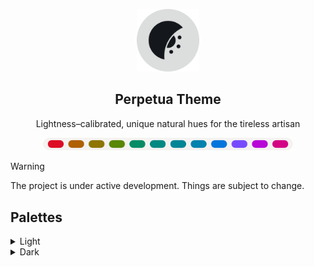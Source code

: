 <p align="center">
    <picture>
        <source media="(prefers-color-scheme: dark)" srcset="https://raw.githubusercontent.com/perpetuatheme/perpetua/main/logo/logo_circle_dark.png">
        <source media="(prefers-color-scheme: light)" srcset="https://raw.githubusercontent.com/perpetuatheme/perpetua/main/logo/logo_circle_light.png">
        <img alt="The Perpetua logo, a waning crescent flipped across the x-axis, with half a sun on the inside" width="100" src="https://raw.githubusercontent.com/perpetuatheme/perpetua/main/logo/logo_circle_light.png">
    </picture>
    <h2 align="center">Perpetua Theme</h2>
</p>

<p align="center">Lightness–calibrated, unique natural hues for the tireless artisan</p>

<p align="center">
    <picture>
        <source media="(prefers-color-scheme: dark)" srcset="https://raw.githubusercontent.com/perpetuatheme/perpetua/main/assets/palette_dark.png">
        <source media="(prefers-color-scheme: light)" srcset="https://raw.githubusercontent.com/perpetuatheme/perpetua/main/assets/palette_light.png">
        <img alt="Perpetua color palette" width="400" src="https://raw.githubusercontent.com/perpetuatheme/perpetua/main/assets/palette_light.png">
    </picture>
</p>

> [!WARNING]
> The project is under active development. Things are subject to change.

## Palettes

<details>
    <summary>Light</summary>
    <table>
        <thead>
            <tr>
                <th>Swatch</th>
                <th>Label</th>
                <th>Hex</th>
                <th>RGB</th>
                <th>Okhsl (approx.)</th>
            </tr>
        </thead>
        <tbody>
            <tr>
                <td>$\color{#dd0c25}\hspace{0.4em}\rule[-0.13em]{1.24em}{1em}\rule[-0.13em]{1.24em}{1em}\hspace{0.4em}$</td>
                <td>Red</td>
                <td><code>#dd0c25</code></td>
                <td><code>rgb(221, 12, 37)</code></td>
                <td><code>okhsl(25, 99%, 50%)</code></td>
            </tr>
            <tr>
                <td>$\color{#af6001}\hspace{0.4em}\rule[-0.13em]{1.24em}{1em}\rule[-0.13em]{1.24em}{1em}\hspace{0.4em}$</td>
                <td>Orange</td>
                <td><code>#af6001</code></td>
                <td><code>rgb(175, 96, 1)</code></td>
                <td><code>okhsl(59, 99%, 50%)</code></td>
            </tr>
            <tr>
                <td>$\color{#8e7502}\hspace{0.4em}\rule[-0.13em]{1.24em}{1em}\rule[-0.13em]{1.24em}{1em}\hspace{0.4em}$</td>
                <td>Yellow</td>
                <td><code>#8e7502</code></td>
                <td><code>rgb(142, 117, 2)</code></td>
                <td><code>okhsl(93, 99%, 50%)</code></td>
            </tr>
            <tr>
                <td>$\color{#5a8705}\hspace{0.4em}\rule[-0.13em]{1.24em}{1em}\rule[-0.13em]{1.24em}{1em}\hspace{0.4em}$</td>
                <td>Lime</td>
                <td><code>#5a8705</code></td>
                <td><code>rgb(90, 135, 5)</code></td>
                <td><code>okhsl(129, 99%, 50%)</code></td>
            </tr>
            <tr>
                <td>$\color{#068c65}\hspace{0.4em}\rule[-0.13em]{1.24em}{1em}\rule[-0.13em]{1.24em}{1em}\hspace{0.4em}$</td>
                <td>Green</td>
                <td><code>#068c65</code></td>
                <td><code>rgb(6, 140, 101)</code></td>
                <td><code>okhsl(165, 99%, 50%)</code></td>
            </tr>
            <tr>
                <td>$\color{#038981}\hspace{0.4em}\rule[-0.13em]{1.24em}{1em}\rule[-0.13em]{1.24em}{1em}\hspace{0.4em}$</td>
                <td>Turquoise</td>
                <td><code>#038981</code></td>
                <td><code>rgb(3, 137, 129)</code></td>
                <td><code>okhsl(187, 99%, 50%)</code></td>
            </tr>
            <tr>
                <td>$\color{#028696}\hspace{0.4em}\rule[-0.13em]{1.24em}{1em}\rule[-0.13em]{1.24em}{1em}\hspace{0.4em}$</td>
                <td>Cyan</td>
                <td><code>#028696</code></td>
                <td><code>rgb(2, 134, 150)</code></td>
                <td><code>okhsl(209, 99%, 50%)</code></td>
            </tr>
            <tr>
                <td>$\color{#0282ae}\hspace{0.4em}\rule[-0.13em]{1.24em}{1em}\rule[-0.13em]{1.24em}{1em}\hspace{0.4em}$</td>
                <td>Cerulean</td>
                <td><code>#0282ae</code></td>
                <td><code>rgb(2, 130, 174)</code></td>
                <td><code>okhsl(231, 99%, 50%)</code></td>
            </tr>
            <tr>
                <td>$\color{#0476db}\hspace{0.4em}\rule[-0.13em]{1.24em}{1em}\rule[-0.13em]{1.24em}{1em}\hspace{0.4em}$</td>
                <td>Blue</td>
                <td><code>#0476db</code></td>
                <td><code>rgb(4, 118, 219)</code></td>
                <td><code>okhsl(254, 99%, 50%)</code></td>
            </tr>
            <tr>
                <td>$\color{#764bfe}\hspace{0.4em}\rule[-0.13em]{1.24em}{1em}\rule[-0.13em]{1.24em}{1em}\hspace{0.4em}$</td>
                <td>Violet</td>
                <td><code>#764bfe</code></td>
                <td><code>rgb(118, 75, 254)</code></td>
                <td><code>okhsl(287, 99%, 50%)</code></td>
            </tr>
            <tr>
                <td>$\color{#b607d7}\hspace{0.4em}\rule[-0.13em]{1.24em}{1em}\rule[-0.13em]{1.24em}{1em}\hspace{0.4em}$</td>
                <td>Lavender</td>
                <td><code>#b607d7</code></td>
                <td><code>rgb(182, 7, 215)</code></td>
                <td><code>okhsl(319, 99%, 50%)</code></td>
            </tr>
            <tr>
                <td>$\color{#d30384}\hspace{0.4em}\rule[-0.13em]{1.24em}{1em}\rule[-0.13em]{1.24em}{1em}\hspace{0.4em}$</td>
                <td>Pink</td>
                <td><code>#d30384</code></td>
                <td><code>rgb(211, 3, 132)</code></td>
                <td><code>okhsl(352, 99%, 50%)</code></td>
            </tr>
            <tr>
                <td>$\color{#f2d5d2}\hspace{0.4em}\rule[-0.13em]{1.24em}{1em}\rule[-0.13em]{1.24em}{1em}\hspace{0.4em}$</td>
                <td>Red Back</td>
                <td><code>#f2d5d2</code></td>
                <td><code>rgb(242, 213, 210)</code></td>
                <td><code>okhsl(25, 51%, 88%)</code></td>
            </tr>
            <tr>
                <td>$\color{#f1d8c4}\hspace{0.4em}\rule[-0.13em]{1.24em}{1em}\rule[-0.13em]{1.24em}{1em}\hspace{0.4em}$</td>
                <td>Orange Back</td>
                <td><code>#f1d8c4</code></td>
                <td><code>rgb(241, 216, 196)</code></td>
                <td><code>okhsl(59, 51%, 88%)</code></td>
            </tr>
            <tr>
                <td>$\color{#e9ddb3}\hspace{0.4em}\rule[-0.13em]{1.24em}{1em}\rule[-0.13em]{1.24em}{1em}\hspace{0.4em}$</td>
                <td>Yellow Back</td>
                <td><code>#e9ddb3</code></td>
                <td><code>rgb(233, 221, 179)</code></td>
                <td><code>okhsl(93, 51%, 88%)</code></td>
            </tr>
            <tr>
                <td>$\color{#cfe6b8}\hspace{0.4em}\rule[-0.13em]{1.24em}{1em}\rule[-0.13em]{1.24em}{1em}\hspace{0.4em}$</td>
                <td>Lime Back</td>
                <td><code>#cfe6b8</code></td>
                <td><code>rgb(207, 230, 184)</code></td>
                <td><code>okhsl(129, 51%, 88%)</code></td>
            </tr>
            <tr>
                <td>$\color{#b9ead3}\hspace{0.4em}\rule[-0.13em]{1.24em}{1em}\rule[-0.13em]{1.24em}{1em}\hspace{0.4em}$</td>
                <td>Green Back</td>
                <td><code>#b9ead3</code></td>
                <td><code>rgb(185, 234, 211)</code></td>
                <td><code>okhsl(165, 51%, 88%)</code></td>
            </tr>
            <tr>
                <td>$\color{#b5e9e3}\hspace{0.4em}\rule[-0.13em]{1.24em}{1em}\rule[-0.13em]{1.24em}{1em}\hspace{0.4em}$</td>
                <td>Turquoise Back</td>
                <td><code>#b5e9e3</code></td>
                <td><code>rgb(181, 233, 227)</code></td>
                <td><code>okhsl(187, 51%, 88%)</code></td>
            </tr>
            <tr>
                <td>$\color{#bbe6ee}\hspace{0.4em}\rule[-0.13em]{1.24em}{1em}\rule[-0.13em]{1.24em}{1em}\hspace{0.4em}$</td>
                <td>Cyan Back</td>
                <td><code>#bbe6ee</code></td>
                <td><code>rgb(187, 230, 238)</code></td>
                <td><code>okhsl(209, 51%, 88%)</code></td>
            </tr>
            <tr>
                <td>$\color{#c5e2f2}\hspace{0.4em}\rule[-0.13em]{1.24em}{1em}\rule[-0.13em]{1.24em}{1em}\hspace{0.4em}$</td>
                <td>Cerulean Back</td>
                <td><code>#c5e2f2</code></td>
                <td><code>rgb(197, 226, 242)</code></td>
                <td><code>okhsl(231, 51%, 88%)</code></td>
            </tr>
            <tr>
                <td>$\color{#cfdff3}\hspace{0.4em}\rule[-0.13em]{1.24em}{1em}\rule[-0.13em]{1.24em}{1em}\hspace{0.4em}$</td>
                <td>Blue Back</td>
                <td><code>#cfdff3</code></td>
                <td><code>rgb(207, 223, 243)</code></td>
                <td><code>okhsl(254, 51%, 88%)</code></td>
            </tr>
            <tr>
                <td>$\color{#dbdaf3}\hspace{0.4em}\rule[-0.13em]{1.24em}{1em}\rule[-0.13em]{1.24em}{1em}\hspace{0.4em}$</td>
                <td>Violet Back</td>
                <td><code>#dbdaf3</code></td>
                <td><code>rgb(219, 218, 243)</code></td>
                <td><code>okhsl(287, 51%, 88%)</code></td>
            </tr>
            <tr>
                <td>$\color{#e9d5ee}\hspace{0.4em}\rule[-0.13em]{1.24em}{1em}\rule[-0.13em]{1.24em}{1em}\hspace{0.4em}$</td>
                <td>Lavender Back</td>
                <td><code>#e9d5ee</code></td>
                <td><code>rgb(233, 213, 238)</code></td>
                <td><code>okhsl(319, 51%, 88%)</code></td>
            </tr>
            <tr>
                <td>$\color{#f1d4df}\hspace{0.4em}\rule[-0.13em]{1.24em}{1em}\rule[-0.13em]{1.24em}{1em}\hspace{0.4em}$</td>
                <td>Pink Back</td>
                <td><code>#f1d4df</code></td>
                <td><code>rgb(241, 212, 223)</code></td>
                <td><code>okhsl(352, 51%, 88%)</code></td>
            </tr>
            <tr>
                <td>$\color{#f5f3f1}\hspace{0.4em}\rule[-0.13em]{1.24em}{1em}\rule[-0.13em]{1.24em}{1em}\hspace{0.4em}$</td>
                <td>Base 0</td>
                <td><code>#f5f3f1</code></td>
                <td><code>rgb(245, 243, 241)</code></td>
                <td><code>okhsl(68, 12%, 96%)</code></td>
            </tr>
            <tr>
                <td>$\color{#edeae7}\hspace{0.4em}\rule[-0.13em]{1.24em}{1em}\rule[-0.13em]{1.24em}{1em}\hspace{0.4em}$</td>
                <td>Base 1</td>
                <td><code>#edeae7</code></td>
                <td><code>rgb(237, 234, 231)</code></td>
                <td><code>okhsl(68, 11%, 93%)</code></td>
            </tr>
            <tr>
                <td>$\color{#e6e2de}\hspace{0.4em}\rule[-0.13em]{1.24em}{1em}\rule[-0.13em]{1.24em}{1em}\hspace{0.4em}$</td>
                <td>Base 2</td>
                <td><code>#e6e2de</code></td>
                <td><code>rgb(230, 226, 222)</code></td>
                <td><code>okhsl(68, 10%, 90%)</code></td>
            </tr>
            <tr>
                <td>$\color{#d6d1cb}\hspace{0.4em}\rule[-0.13em]{1.24em}{1em}\rule[-0.13em]{1.24em}{1em}\hspace{0.4em}$</td>
                <td>Base 3</td>
                <td><code>#d6d1cb</code></td>
                <td><code>rgb(214, 209, 203)</code></td>
                <td><code>okhsl(68, 9%, 84%)</code></td>
            </tr>
            <tr>
                <td>$\color{#c6c0ba}\hspace{0.4em}\rule[-0.13em]{1.24em}{1em}\rule[-0.13em]{1.24em}{1em}\hspace{0.4em}$</td>
                <td>Base 4</td>
                <td><code>#c6c0ba</code></td>
                <td><code>rgb(198, 192, 186)</code></td>
                <td><code>okhsl(68, 8%, 78%)</code></td>
            </tr>
            <tr>
                <td>$\color{#b6b0a9}\hspace{0.4em}\rule[-0.13em]{1.24em}{1em}\rule[-0.13em]{1.24em}{1em}\hspace{0.4em}$</td>
                <td>Base 5</td>
                <td><code>#b6b0a9</code></td>
                <td><code>rgb(182, 176, 169)</code></td>
                <td><code>okhsl(68, 7%, 72%)</code></td>
            </tr>
            <tr>
                <td>$\color{#a5a09a}\hspace{0.4em}\rule[-0.13em]{1.24em}{1em}\rule[-0.13em]{1.24em}{1em}\hspace{0.4em}$</td>
                <td>Over 0</td>
                <td><code>#a5a09a</code></td>
                <td><code>rgb(165, 160, 154)</code></td>
                <td><code>okhsl(68, 6%, 66%)</code></td>
            </tr>
            <tr>
                <td>$\color{#95908b}\hspace{0.4em}\rule[-0.13em]{1.24em}{1em}\rule[-0.13em]{1.24em}{1em}\hspace{0.4em}$</td>
                <td>Over 1</td>
                <td><code>#95908b</code></td>
                <td><code>rgb(149, 144, 139)</code></td>
                <td><code>okhsl(68, 5%, 60%)</code></td>
            </tr>
            <tr>
                <td>$\color{#84817c}\hspace{0.4em}\rule[-0.13em]{1.24em}{1em}\rule[-0.13em]{1.24em}{1em}\hspace{0.4em}$</td>
                <td>Over 2</td>
                <td><code>#84817c</code></td>
                <td><code>rgb(132, 129, 124)</code></td>
                <td><code>okhsl(68, 4%, 54%)</code></td>
            </tr>
            <tr>
                <td>$\color{#4d4d4c}\hspace{0.4em}\rule[-0.13em]{1.24em}{1em}\rule[-0.13em]{1.24em}{1em}\hspace{0.4em}$</td>
                <td>Text 0</td>
                <td><code>#4d4d4c</code></td>
                <td><code>rgb(77, 77, 76)</code></td>
                <td><code>okhsl(68, 1%, 33%)</code></td>
            </tr>
            <tr>
                <td>$\color{#5f5e5c}\hspace{0.4em}\rule[-0.13em]{1.24em}{1em}\rule[-0.13em]{1.24em}{1em}\hspace{0.4em}$</td>
                <td>Text 1</td>
                <td><code>#5f5e5c</code></td>
                <td><code>rgb(95, 94, 92)</code></td>
                <td><code>okhsl(68, 2%, 40%)</code></td>
            </tr>
            <tr>
                <td>$\color{#726f6c}\hspace{0.4em}\rule[-0.13em]{1.24em}{1em}\rule[-0.13em]{1.24em}{1em}\hspace{0.4em}$</td>
                <td>Text 2</td>
                <td><code>#726f6c</code></td>
                <td><code>rgb(114, 111, 108)</code></td>
                <td><code>okhsl(68, 3%, 47%)</code></td>
            </tr>
        </tbody>
    </table>
</details>

<details>
    <summary>Dark</summary>
    <table>
        <thead>
            <tr>
                <th>Swatch</th>
                <th>Label</th>
                <th>Hex</th>
                <th>RGB</th>
                <th>Okhsl (approx.)</th>
            </tr>
        </thead>
        <tbody>
            <tr>
                <td>$\color{#ff9d94}\hspace{0.4em}\rule[-0.13em]{1.24em}{1em}\rule[-0.13em]{1.24em}{1em}\hspace{0.4em}$</td>
                <td>Red</td>
                <td><code>#ff9d94</code></td>
                <td><code>rgb(255, 157, 148)</code></td>
                <td><code>okhsl(25, 100%, 76%)</code></td>
            </tr>
            <tr>
                <td>$\color{#ffa353}\hspace{0.4em}\rule[-0.13em]{1.24em}{1em}\rule[-0.13em]{1.24em}{1em}\hspace{0.4em}$</td>
                <td>Orange</td>
                <td><code>#ffa353</code></td>
                <td><code>rgb(255, 163, 83)</code></td>
                <td><code>okhsl(59, 100%, 76%)</code></td>
            </tr>
            <tr>
                <td>$\color{#dfb800}\hspace{0.4em}\rule[-0.13em]{1.24em}{1em}\rule[-0.13em]{1.24em}{1em}\hspace{0.4em}$</td>
                <td>Yellow</td>
                <td><code>#dfb800</code></td>
                <td><code>rgb(223, 184, 0)</code></td>
                <td><code>okhsl(93, 100%, 76%)</code></td>
            </tr>
            <tr>
                <td>$\color{#90d400}\hspace{0.4em}\rule[-0.13em]{1.24em}{1em}\rule[-0.13em]{1.24em}{1em}\hspace{0.4em}$</td>
                <td>Lime</td>
                <td><code>#90d400</code></td>
                <td><code>rgb(144, 212, 0)</code></td>
                <td><code>okhsl(129, 100%, 76%)</code></td>
            </tr>
            <tr>
                <td>$\color{#00dca0}\hspace{0.4em}\rule[-0.13em]{1.24em}{1em}\rule[-0.13em]{1.24em}{1em}\hspace{0.4em}$</td>
                <td>Green</td>
                <td><code>#00dca0</code></td>
                <td><code>rgb(0, 220, 160)</code></td>
                <td><code>okhsl(165, 100%, 76%)</code></td>
            </tr>
            <tr>
                <td>$\color{#00d8cb}\hspace{0.4em}\rule[-0.13em]{1.24em}{1em}\rule[-0.13em]{1.24em}{1em}\hspace{0.4em}$</td>
                <td>Turquoise</td>
                <td><code>#00d8cb</code></td>
                <td><code>rgb(0, 216, 203)</code></td>
                <td><code>okhsl(187, 100%, 76%)</code></td>
            </tr>
            <tr>
                <td>$\color{#00d3eb}\hspace{0.4em}\rule[-0.13em]{1.24em}{1em}\rule[-0.13em]{1.24em}{1em}\hspace{0.4em}$</td>
                <td>Cyan</td>
                <td><code>#00d3eb</code></td>
                <td><code>rgb(0, 211, 235)</code></td>
                <td><code>okhsl(209, 100%, 76%)</code></td>
            </tr>
            <tr>
                <td>$\color{#56caff}\hspace{0.4em}\rule[-0.13em]{1.24em}{1em}\rule[-0.13em]{1.24em}{1em}\hspace{0.4em}$</td>
                <td>Cerulean</td>
                <td><code>#56caff</code></td>
                <td><code>rgb(86, 202, 255)</code></td>
                <td><code>okhsl(231, 100%, 76%)</code></td>
            </tr>
            <tr>
                <td>$\color{#8bbfff}\hspace{0.4em}\rule[-0.13em]{1.24em}{1em}\rule[-0.13em]{1.24em}{1em}\hspace{0.4em}$</td>
                <td>Blue</td>
                <td><code>#8bbfff</code></td>
                <td><code>rgb(139, 191, 255)</code></td>
                <td><code>okhsl(254, 100%, 76%)</code></td>
            </tr>
            <tr>
                <td>$\color{#b6b1ff}\hspace{0.4em}\rule[-0.13em]{1.24em}{1em}\rule[-0.13em]{1.24em}{1em}\hspace{0.4em}$</td>
                <td>Violet</td>
                <td><code>#b6b1ff</code></td>
                <td><code>rgb(182, 177, 255)</code></td>
                <td><code>okhsl(287, 100%, 76%)</code></td>
            </tr>
            <tr>
                <td>$\color{#ea95ff}\hspace{0.4em}\rule[-0.13em]{1.24em}{1em}\rule[-0.13em]{1.24em}{1em}\hspace{0.4em}$</td>
                <td>Lavender</td>
                <td><code>#ea95ff</code></td>
                <td><code>rgb(234, 149, 255)</code></td>
                <td><code>okhsl(319, 100%, 76%)</code></td>
            </tr>
            <tr>
                <td>$\color{#ff95c4}\hspace{0.4em}\rule[-0.13em]{1.24em}{1em}\rule[-0.13em]{1.24em}{1em}\hspace{0.4em}$</td>
                <td>Pink</td>
                <td><code>#ff95c4</code></td>
                <td><code>rgb(255, 149, 196)</code></td>
                <td><code>okhsl(352, 100%, 76%)</code></td>
            </tr>
            <tr>
                <td>$\color{#960d18}\hspace{0.4em}\rule[-0.13em]{1.24em}{1em}\rule[-0.13em]{1.24em}{1em}\hspace{0.4em}$</td>
                <td>Red Back</td>
                <td><code>#960d18</code></td>
                <td><code>rgb(150, 13, 24)</code></td>
                <td><code>okhsl(25, 97%, 34%)</code></td>
            </tr>
            <tr>
                <td>$\color{#763f02}\hspace{0.4em}\rule[-0.13em]{1.24em}{1em}\rule[-0.13em]{1.24em}{1em}\hspace{0.4em}$</td>
                <td>Orange Back</td>
                <td><code>#763f02</code></td>
                <td><code>rgb(118, 63, 2)</code></td>
                <td><code>okhsl(59, 97%, 34%)</code></td>
            </tr>
            <tr>
                <td>$\color{#5f4e03}\hspace{0.4em}\rule[-0.13em]{1.24em}{1em}\rule[-0.13em]{1.24em}{1em}\hspace{0.4em}$</td>
                <td>Yellow Back</td>
                <td><code>#5f4e03</code></td>
                <td><code>rgb(95, 78, 3)</code></td>
                <td><code>okhsl(93, 97%, 34%)</code></td>
            </tr>
            <tr>
                <td>$\color{#3c5a07}\hspace{0.4em}\rule[-0.13em]{1.24em}{1em}\rule[-0.13em]{1.24em}{1em}\hspace{0.4em}$</td>
                <td>Lime Back</td>
                <td><code>#3c5a07</code></td>
                <td><code>rgb(60, 90, 7)</code></td>
                <td><code>okhsl(129, 97%, 34%)</code></td>
            </tr>
            <tr>
                <td>$\color{#085e43}\hspace{0.4em}\rule[-0.13em]{1.24em}{1em}\rule[-0.13em]{1.24em}{1em}\hspace{0.4em}$</td>
                <td>Green Back</td>
                <td><code>#085e43</code></td>
                <td><code>rgb(8, 94, 67)</code></td>
                <td><code>okhsl(165, 97%, 34%)</code></td>
            </tr>
            <tr>
                <td>$\color{#045c56}\hspace{0.4em}\rule[-0.13em]{1.24em}{1em}\rule[-0.13em]{1.24em}{1em}\hspace{0.4em}$</td>
                <td>Turquoise Back</td>
                <td><code>#045c56</code></td>
                <td><code>rgb(4, 92, 86)</code></td>
                <td><code>okhsl(187, 97%, 34%)</code></td>
            </tr>
            <tr>
                <td>$\color{#035a65}\hspace{0.4em}\rule[-0.13em]{1.24em}{1em}\rule[-0.13em]{1.24em}{1em}\hspace{0.4em}$</td>
                <td>Cyan Back</td>
                <td><code>#035a65</code></td>
                <td><code>rgb(3, 90, 101)</code></td>
                <td><code>okhsl(209, 97%, 34%)</code></td>
            </tr>
            <tr>
                <td>$\color{#035776}\hspace{0.4em}\rule[-0.13em]{1.24em}{1em}\rule[-0.13em]{1.24em}{1em}\hspace{0.4em}$</td>
                <td>Cerulean Back</td>
                <td><code>#035776</code></td>
                <td><code>rgb(3, 87, 118)</code></td>
                <td><code>okhsl(231, 97%, 34%)</code></td>
            </tr>
            <tr>
                <td>$\color{#034f95}\hspace{0.4em}\rule[-0.13em]{1.24em}{1em}\rule[-0.13em]{1.24em}{1em}\hspace{0.4em}$</td>
                <td>Blue Back</td>
                <td><code>#034f95</code></td>
                <td><code>rgb(3, 79, 149)</code></td>
                <td><code>okhsl(254, 97%, 34%)</code></td>
            </tr>
            <tr>
                <td>$\color{#5213c6}\hspace{0.4em}\rule[-0.13em]{1.24em}{1em}\rule[-0.13em]{1.24em}{1em}\hspace{0.4em}$</td>
                <td>Violet Back</td>
                <td><code>#5213c6</code></td>
                <td><code>rgb(82, 19, 198)</code></td>
                <td><code>okhsl(287, 97%, 34%)</code></td>
            </tr>
            <tr>
                <td>$\color{#7c0493}\hspace{0.4em}\rule[-0.13em]{1.24em}{1em}\rule[-0.13em]{1.24em}{1em}\hspace{0.4em}$</td>
                <td>Lavender Back</td>
                <td><code>#7c0493</code></td>
                <td><code>rgb(124, 4, 147)</code></td>
                <td><code>okhsl(319, 97%, 34%)</code></td>
            </tr>
            <tr>
                <td>$\color{#8f0259}\hspace{0.4em}\rule[-0.13em]{1.24em}{1em}\rule[-0.13em]{1.24em}{1em}\hspace{0.4em}$</td>
                <td>Pink Back</td>
                <td><code>#8f0259</code></td>
                <td><code>rgb(143, 2, )</code></td>
                <td><code>okhsl(352, 97%, 34%)</code></td>
            </tr>
            <tr>
                <td>$\color{#14171b}\hspace{0.4em}\rule[-0.13em]{1.24em}{1em}\rule[-0.13em]{1.24em}{1em}\hspace{0.4em}$</td>
                <td>Base 0</td>
                <td><code>#14171b</code></td>
                <td><code>rgb(20, 23, 27)</code></td>
                <td><code>okhsl(248, 9%, 10%)</code></td>
            </tr>
            <tr>
                <td>$\color{#1a1e22}\hspace{0.4em}\rule[-0.13em]{1.24em}{1em}\rule[-0.13em]{1.24em}{1em}\hspace{0.4em}$</td>
                <td>Base 1</td>
                <td><code>#1a1e22</code></td>
                <td><code>rgb(26, 30, 34)</code></td>
                <td><code>okhsl(248, 10%, 13%)</code></td>
            </tr>
            <tr>
                <td>$\color{#21252a}\hspace{0.4em}\rule[-0.13em]{1.24em}{1em}\rule[-0.13em]{1.24em}{1em}\hspace{0.4em}$</td>
                <td>Base 2</td>
                <td><code>#21252a</code></td>
                <td><code>rgb(33, 37, 42)</code></td>
                <td><code>okhsl(248, 11%, 16%)</code></td>
            </tr>
            <tr>
                <td>$\color{#33383d}\hspace{0.4em}\rule[-0.13em]{1.24em}{1em}\rule[-0.13em]{1.24em}{1em}\hspace{0.4em}$</td>
                <td>Base 3</td>
                <td><code>#33383d</code></td>
                <td><code>rgb(51, 56, 61)</code></td>
                <td><code>okhsl(248, 9%, 24%)</code></td>
            </tr>
            <tr>
                <td>$\color{#464b51}\hspace{0.4em}\rule[-0.13em]{1.24em}{1em}\rule[-0.13em]{1.24em}{1em}\hspace{0.4em}$</td>
                <td>Base 4</td>
                <td><code>#464b51</code></td>
                <td><code>rgb(70, 75, 81)</code></td>
                <td><code>okhsl(248, 8%, 32%)</code></td>
            </tr>
            <tr>
                <td>$\color{#595f65}\hspace{0.4em}\rule[-0.13em]{1.24em}{1em}\rule[-0.13em]{1.24em}{1em}\hspace{0.4em}$</td>
                <td>Base 5</td>
                <td><code>#595f65</code></td>
                <td><code>rgb(89, 95, 101)</code></td>
                <td><code>okhsl(248, 7%, 40%)</code></td>
            </tr>
            <tr>
                <td>$\color{#6d7378}\hspace{0.4em}\rule[-0.13em]{1.24em}{1em}\rule[-0.13em]{1.24em}{1em}\hspace{0.4em}$</td>
                <td>Over 0</td>
                <td><code>#6d7378</code></td>
                <td><code>rgb(109, 115, 120)</code></td>
                <td><code>okhsl(248, 6%, 48%)</code></td>
            </tr>
            <tr>
                <td>$\color{#82878c}\hspace{0.4em}\rule[-0.13em]{1.24em}{1em}\rule[-0.13em]{1.24em}{1em}\hspace{0.4em}$</td>
                <td>Over 1</td>
                <td><code>#82878c</code></td>
                <td><code>rgb(130, 135, 140)</code></td>
                <td><code>okhsl(248, 5%, 56%)</code></td>
            </tr>
            <tr>
                <td>$\color{#989ca0}\hspace{0.4em}\rule[-0.13em]{1.24em}{1em}\rule[-0.13em]{1.24em}{1em}\hspace{0.4em}$</td>
                <td>Over 2</td>
                <td><code>#989ca0</code></td>
                <td><code>rgb(152, 156, 160)</code></td>
                <td><code>okhsl(248, 4%, 64%)</code></td>
            </tr>
            <tr>
                <td>$\color{#dcdddd}\hspace{0.4em}\rule[-0.13em]{1.24em}{1em}\rule[-0.13em]{1.24em}{1em}\hspace{0.4em}$</td>
                <td>Text 0</td>
                <td><code>#dcdddd</code></td>
                <td><code>rgb(220, 221, 221)</code></td>
                <td><code>okhsl(248, 1%, 88%)</code></td>
            </tr>
            <tr>
                <td>$\color{#c5c7c8}\hspace{0.4em}\rule[-0.13em]{1.24em}{1em}\rule[-0.13em]{1.24em}{1em}\hspace{0.4em}$</td>
                <td>Text 1</td>
                <td><code>#c5c7c8</code></td>
                <td><code>rgb(197, 199, 200)</code></td>
                <td><code>okhsl(248, 2%, 80%)</code></td>
            </tr>
            <tr>
                <td>$\color{#aeb1b4}\hspace{0.4em}\rule[-0.13em]{1.24em}{1em}\rule[-0.13em]{1.24em}{1em}\hspace{0.4em}$</td>
                <td>Text 2</td>
                <td><code>#aeb1b4</code></td>
                <td><code>rgb(174, 177, 180)</code></td>
                <td><code>okhsl(248, 3%, 72%)</code></td>
            </tr>
        </tbody>
    </table>
</details>
